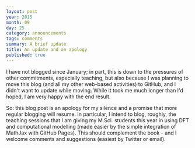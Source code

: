 ```yaml
---
layout: post
year: 2015
month: 09
day: 25
category: announcements
tags: comments
summary: A brief update
title: An update and an apology
published: true
---
```

I have not blogged since January; in part, this is down to the pressures of
other commitments, especially teaching, but also because I was planning to move
this blog (and all my other web-based activities) to GitHub, and I didn't want
to update while moving.  While it took me much longer than I'd hoped, I
am very happy with the end result.

So: this blog post is an apology for my silence and a promise that more regular
blogging will resume.  In particular, I intend to blog, roughly, the teaching
sessions that I am giving my M.Sci. students this year in using DFT and
computational modelling (made easier by the simple integration of MathJax with
GitHub Pages).  This should complement the book - and I welcome comments and
suggestions (easiest by Twitter or email).

